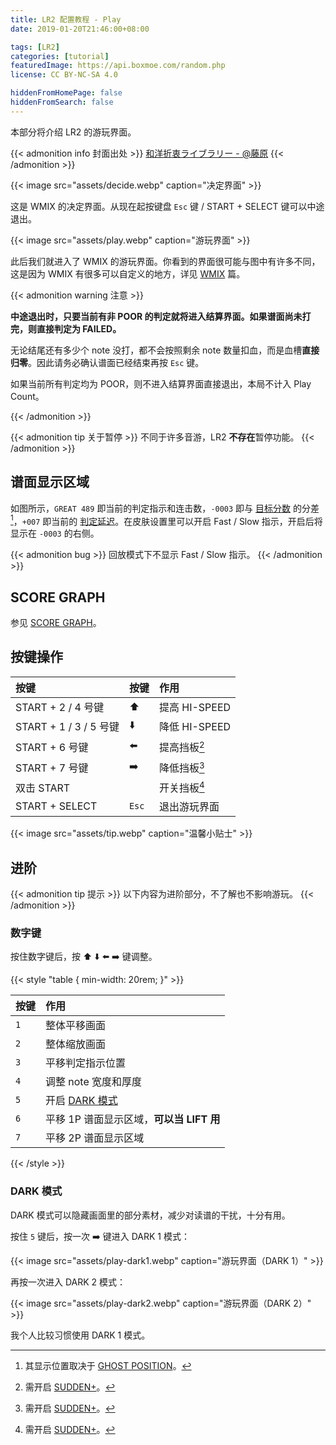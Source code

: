 ```yaml
---
title: LR2 配置教程 - Play
date: 2019-01-20T21:46:00+08:00

tags: [LR2]
categories: [tutorial]
featuredImage: https://api.boxmoe.com/random.php
license: CC BY-NC-SA 4.0

hiddenFromHomePage: false
hiddenFromSearch: false
---
```


本部分将介绍 LR2 的游玩界面。

<!--more-->

{{< admonition info 封面出处 >}}
[和洋折衷ライブラリー - @藤原](https://www.pixiv.net/artworks/61930743)
{{< /admonition >}}

{{< image src="assets/decide.webp" caption="决定界面" >}}

这是 WMIX 的决定界面。从现在起按键盘 `Esc` 键 / START + SELECT 键可以中途退出。

{{< image src="assets/play.webp" caption="游玩界面" >}}

此后我们就进入了 WMIX 的游玩界面。你看到的界面很可能与图中有许多不同，这是因为 WMIX 有很多可以自定义的地方，详见 [WMIX](../wmix) 篇。

{{< admonition warning 注意 >}}

**中途退出时，只要当前有非 POOR 的判定就将进入结算界面。如果谱面尚未打完，则直接判定为 FAILED。**

无论结尾还有多少个 note 没打，都不会按照剩余 note 数量扣血，而是血槽**直接归零**。因此请务必确认谱面已经结束再按 `Esc` 键。

如果当前所有判定均为 POOR，则不进入结算界面直接退出，本局不计入 Play Count。

{{< /admonition >}}

{{< admonition tip 关于暂停 >}}
不同于许多音游，LR2 **不存在**暂停功能。
{{< /admonition >}}

## 谱面显示区域

如图所示，`GREAT 489` 即当前的判定指示和连击数，`-0003` 即与 [目标分数](../select/#target) 的分差[^ghost-position]，`+007` 即当前的 [判定延迟](../select/#judge-timing)。在皮肤设置里可以开启 Fast / Slow 指示，开启后将显示在 `-0003` 的右侧。

{{< admonition bug >}}
回放模式下不显示 Fast / Slow 指示。
{{< /admonition >}}

## SCORE GRAPH

参见 [SCORE GRAPH](../select/#score-graph)。

## 按键操作

| 按键                   | 按键          | 作用              |
| :--------------------- | :------------ | :---------------- |
| START + 2 / 4 号键     | :arrow_up:    | 提高 HI-SPEED     |
| START + 1 / 3 / 5 号键 | :arrow_down:  | 降低 HI-SPEED     |
| START + 6 号键         | :arrow_left:  | 提高挡板[^sudden] |
| START + 7 号键         | :arrow_right: | 降低挡板[^sudden] |
| 双击 START             |               | 开关挡板[^sudden] |
| START + SELECT         | `Esc`         | 退出游玩界面      |

{{< image src="assets/tip.webp" caption="温馨小贴士" >}}

## 进阶

{{< admonition tip 提示 >}}
以下内容为进阶部分，不了解也不影响游玩。
{{< /admonition >}}

### 数字键

按住数字键后，按 :arrow_up: :arrow_down: :arrow_left: :arrow_right: 键调整。

{{< style "table { min-width: 20rem; }" >}}

| 按键 | 作用                                     |
| :--- | :--------------------------------------- |
| `1`  | 整体平移画面                             |
| `2`  | 整体缩放画面                             |
| `3`  | 平移判定指示位置                         |
| `4`  | 调整 note 宽度和厚度                     |
| `5`  | 开启 [DARK 模式](#dark-模式)             |
| `6`  | 平移 1P 谱面显示区域，**可以当 LIFT 用** |
| `7`  | 平移 2P 谱面显示区域                     |

{{< /style >}}

### DARK 模式

DARK 模式可以隐藏画面里的部分素材，减少对读谱的干扰，十分有用。

按住 `5` 键后，按一次 :arrow_right: 键进入 DARK 1 模式：

{{< image src="assets/play-dark1.webp" caption="游玩界面（DARK 1）" >}}

再按一次进入 DARK 2 模式：

{{< image src="assets/play-dark2.webp" caption="游玩界面（DARK 2）" >}}

我个人比较习惯使用 DARK 1 模式。

[^ghost-position]: 其显示位置取决于 [GHOST POSITION](../select/#ghost-position)。
[^sudden]: 需开启 [SUDDEN+](../select/#sudden)。
